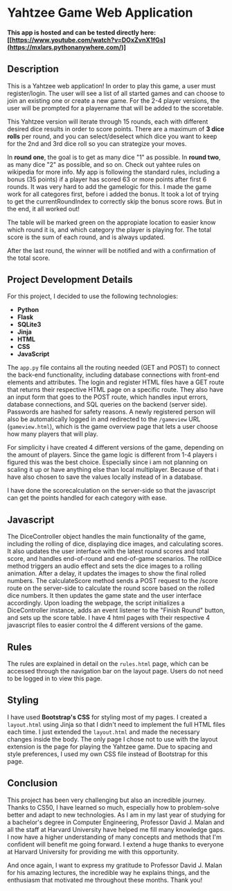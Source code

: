 # Yahtzee Game Web Application

#### This app is hosted and can be tested directly here: [[https://www.youtube.com/watch?v=DOxZvnX1fGs](https://mxlars.pythonanywhere.com/)]

## Description

This is a Yahtzee web application! In order to play this game, a user must register/login. The user will see a list of all started games and can choose to join an existing one or create a new game. For the 2-4 player versions, the user will be prompted for a playername that will be added to the scoretable.

This Yahtzee version will iterate through 15 rounds, each with different desired dice results in order to score points.
There are a maximum of **3 dice rolls** per round, and you can select/deselect which dice you want to keep for the 2nd and 3rd dice roll so you can strategize your moves.

In **round one**, the goal is to get as many dice "1" as possible. In **round two**, as many dice "2" as possible, and so on.
Check out yahtee rules on wikipedia for more info. My app is following the standard rules, including a bonus (35 points) if a player has scored 63 or more points after first 6 rounds. It was very hard to add the gamelogic for this. I made the game work for all categores first, before i added the bonus.
It took a lot of trying to get the currentRoundIndex to correctly skip the bonus score rows. But in the end, it all worked out!

The table will be marked green on the appropiate location to easier know which round it is, and which category the player is playing for. The total score is the sum of each round, and is always updated.

After the last round, the winner will be notified and with a confirmation of the total score.

## Project Development Details

For this project, I decided to use the following technologies:

- **Python**
- **Flask**
- **SQLite3**
- **Jinja**
- **HTML**
- **CSS**
- **JavaScript**

The `app.py` file contains all the routing needed (GET and POST) to connect the back-end functionality, including database connections with front-end elements and attributes. The login and register HTML files have a GET route that returns their respective HTML page on a specific route. They also have an input form that goes to the POST route, which handles input errors, database connections, and SQL queries on the backend (server side). Passwords are hashed for safety reasons. A newly registered person will also be automatically logged in and redirected to the `/gameview` URL (`gameview.html`), which is the game overview page that lets a user choose how many players that will play.

For simplicity i have created 4 different versions of the game, depending on the amount of players. Since the game logic is different from 1-4 players i figured this was the best choice. Especially since i am not planning on scaling it up or have anything else than local multiplayer.
Because of that i have also chosen to save the values locally instead of in a database.

I have done the scorecalculation on the server-side so that the javascript can get the points handled for each category with ease.


## Javascript
The DiceController object handles the main functionality of the game, including the rolling of dice, displaying dice images, and calculating scores.
It also updates the user interface with the latest round scores and total score, and handles end-of-round and end-of-game scenarios.
The rollDice method triggers an audio effect and sets the dice images to a rolling animation. After a delay, it updates the images to show the final rolled numbers.
The calculateScore method sends a POST request to the /score route on the server-side to calculate the round score based on the rolled dice numbers. It then updates the game state and the user interface accordingly.
Upon loading the webpage, the script initializes a DiceController instance, adds an event listener to the "Finish Round" button, and sets up the score table.
I have 4 html pages with their respective 4 javascript files to easier control the 4 different versions of the game.


## Rules
The rules are explained in detail on the `rules.html` page, which can be accessed through the navigation bar on the layout page. Users do not need to be logged in to view this page.

## Styling
I have used **Bootstrap's CSS** for styling most of my pages. I created a `layout.html` using Jinja so that I didn't need to implement the full HTML files each time. I just extended the `layout.html` and made the necessary changes inside the body. The only page I chose not to use with the layout extension is the page for playing the Yahtzee game. Due to spacing and style preferences, I used my own CSS file instead of Bootstrap for this page.

## Conclusion
This project has been very challenging but also an incredible journey. Thanks to CS50, I have learned so much, especially how to problem-solve better and adapt to new technologies. As I am in my last year of studying for a bachelor's degree in Computer Engineering, Professor David J. Malan and all the staff at Harvard University have helped me fill many knowledge gaps. I now have a higher understanding of many concepts and methods that I'm confident will benefit me going forward. I extend a huge thanks to everyone at Harvard University for providing me with this opportunity.

And once again, I want to express my gratitude to Professor David J. Malan for his amazing lectures, the incredible way he explains things, and the enthusiasm that motivated me throughout these months. Thank you!
